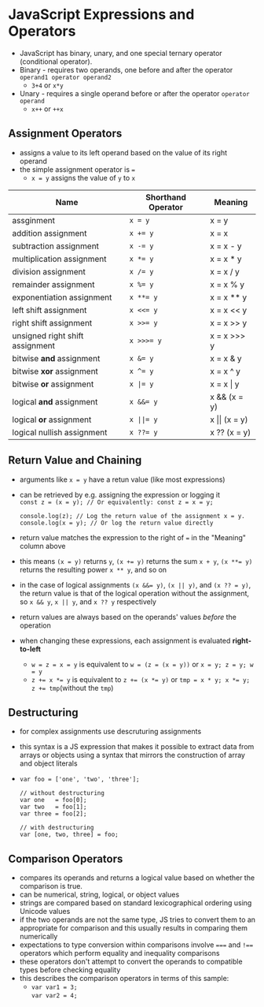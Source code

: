 # JavaScript Expressions and Operators
* JavaScript has binary, unary, and one special ternary operator (conditional operator).
* Binary - requires two operands, one before and after the operator `operand1 operator operand2`
  * `3+4` or `x*y`
* Unary - requires a single operand before or after the operator `operator operand`
  * `x++` or `++x`

## Assignment Operators
* assigns a value to its left operand based on the value of its right operand
* the simple assignment operator is `=`
  * `x = y` assigns the value of `y` to `x`  

Name                            | Shorthand Operator | Meaning 
-----------                     | ------------------ | -------
assginment                      | `x = y`            | x = y
addition assignment             | `x += y`           | x = x 
subtraction assignment          | `x -= y`           | x = x - y
multiplication assignment       | `x *= y`           | x = x * y
division assignment             | `x /= y`           | x = x / y
remainder assignment            | `x %= y`           | x = x % y
exponentiation assignment       | `x **= y`          | x = x ** y
left shift assignment           | `x <<= y`          | x = x << y
right shift assignment          | `x >>= y`          | x = x >> y
unsigned right shift assignment | `x >>>= y`         | x = x >>> y
bitwise **and** assignment      | `x &= y`           | x = x & y
bitwise **xor** assignment      | `x ^= y`           | x = x ^ y
bitwise **or** assignment       | `x \|= y`          | x = x \| y
logical **and** assignment      | `x &&= y`          | x && (x = y)
logical **or** assignment       | `x \|\|= y`        | x \|\| (x = y)
logical nullish assignment      | `x ??= y`          | x ?? (x = y)  

## Return Value and Chaining
* arguments like `x = y` have a retun value (like most expressions)
* can be retrieved by e.g. assigning the expression or logging it  
`const z = (x = y); // Or equivalently: const z = x = y;`  
  
   `console.log(z); // Log the return value of the assignment x = y.`  
   `console.log(x = y); // Or log the return value directly`  

* return value matches the expression to the right of `=` in the "Meaning" column above
* this means `(x = y)` returns `y`, `(x += y)` returns the sum `x + y`, `(x **= y)` returns the resulting power `x ** y`, and so on
* in the case of logical assignments `(x &&= y)`, `(x || y)`, and `(x ?? = y)`, the return value is that of the logical operation without the assignment, so `x && y`, `x || y`, and `x ?? y` respectively
* return values are always based on the operands' values *before* the operation
* when changing these expressions, each assignment is evaluated **right-to-left**
  * `w = z = x = y` is equivalent to `w = (z = (x = y))` or `x = y; z = y; w = y`
  * `z += x *= y` is equivalent to `z += (x *= y)` or `tmp = x * y; x *= y; z += tmp`(without the `tmp`)
  
## Destructuring
* for complex assignments use descruturing assignments
* this syntax is a JS expression that makes it possible to extract data from arrays or objects using a syntax that mirrors the construction of array and object literals  
* `var foo = ['one', 'two', 'three'];`  

   `// without destructuring`  
   `var one   = foo[0];`  
   `var two   = foo[1];`  
   `var three = foo[2];`  

    `// with destructuring`  
    `var [one, two, three] = foo;`

## Comparison Operators
* compares its operands and returns a logical value based on whether the comparison is true.
* can be numerical, string, logical, or object values
* strings are compared based on standard lexicographical ordering using Unicode values
* if the two operands are not the same type, JS tries to convert them to an appropriate for comparison and this usually results in comparing them numerically
* expectations to type conversion within comparisons involve `===` and `!==` operators which perform equality and inequality comparisons
* these operators don't attempt to convert the operands to compatible types before checking equality
* this describes the comparison operators in terms of this sample:
  * `var var1 = 3;`  
    `var var2 = 4;`  
